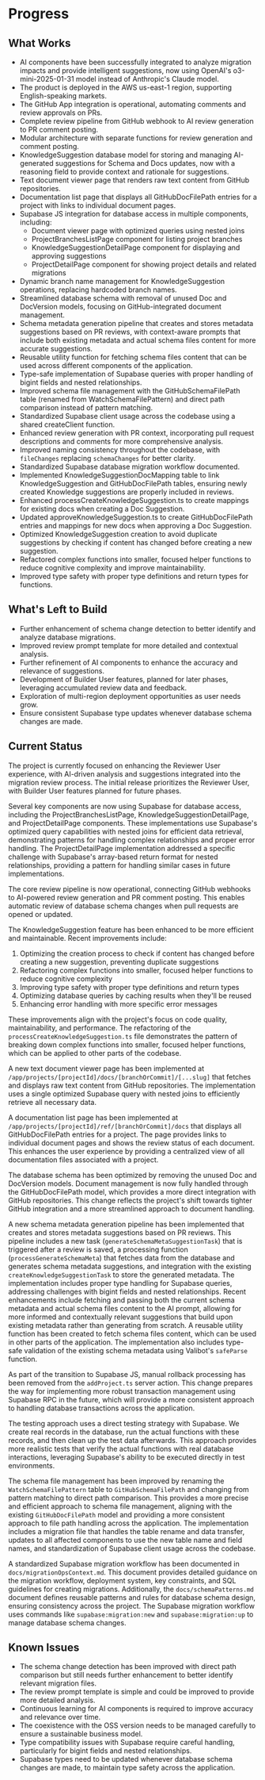 # Progress

## What Works

- AI components have been successfully integrated to analyze migration impacts and provide intelligent suggestions, now using OpenAI's o3-mini-2025-01-31 model instead of Anthropic's Claude model.
- The product is deployed in the AWS us-east-1 region, supporting English-speaking markets.
- The GitHub App integration is operational, automating comments and review approvals on PRs.
- Complete review pipeline from GitHub webhook to AI review generation to PR comment posting.
- Modular architecture with separate functions for review generation and comment posting.
- KnowledgeSuggestion database model for storing and managing AI-generated suggestions for Schema and Docs updates, now with a reasoning field to provide context and rationale for suggestions.
- Text document viewer page that renders raw text content from GitHub repositories.
- Documentation list page that displays all GitHubDocFilePath entries for a project with links to individual document pages.
- Supabase JS integration for database access in multiple components, including:
  - Document viewer page with optimized queries using nested joins
  - ProjectBranchesListPage component for listing project branches
  - KnowledgeSuggestionDetailPage component for displaying and approving suggestions
  - ProjectDetailPage component for showing project details and related migrations
- Dynamic branch name management for KnowledgeSuggestion operations, replacing hardcoded branch names.
- Streamlined database schema with removal of unused Doc and DocVersion models, focusing on GitHub-integrated document management.
- Schema metadata generation pipeline that creates and stores metadata suggestions based on PR reviews, with context-aware prompts that include both existing metadata and actual schema files content for more accurate suggestions.
- Reusable utility function for fetching schema files content that can be used across different components of the application.
- Type-safe implementation of Supabase queries with proper handling of bigint fields and nested relationships.
- Improved schema file management with the GitHubSchemaFilePath table (renamed from WatchSchemaFilePattern) and direct path comparison instead of pattern matching.
- Standardized Supabase client usage across the codebase using a shared createClient function.
- Enhanced review generation with PR context, incorporating pull request descriptions and comments for more comprehensive analysis.
- Improved naming consistency throughout the codebase, with `fileChanges` replacing `schemaChanges` for better clarity.
- Standardized Supabase database migration workflow documented.
- Implemented KnowledgeSuggestionDocMapping table to link KnowledgeSuggestion and GitHubDocFilePath tables, ensuring newly created Knowledge suggestions are properly included in reviews.
- Enhanced processCreateKnowledgeSuggestion.ts to create mappings for existing docs when creating a Doc Suggestion.
- Updated approveKnowledgeSuggestion.ts to create GitHubDocFilePath entries and mappings for new docs when approving a Doc Suggestion.
- Optimized KnowledgeSuggestion creation to avoid duplicate suggestions by checking if content has changed before creating a new suggestion.
- Refactored complex functions into smaller, focused helper functions to reduce cognitive complexity and improve maintainability.
- Improved type safety with proper type definitions and return types for functions.

## What's Left to Build

- Further enhancement of schema change detection to better identify and analyze database migrations.
- Improved review prompt template for more detailed and contextual analysis.
- Further refinement of AI components to enhance the accuracy and relevance of suggestions.
- Development of Builder User features, planned for later phases, leveraging accumulated review data and feedback.
- Exploration of multi-region deployment opportunities as user needs grow.
- Ensure consistent Supabase type updates whenever database schema changes are made.

## Current Status

The project is currently focused on enhancing the Reviewer User experience, with AI-driven analysis and suggestions integrated into the migration review process. The initial release prioritizes the Reviewer User, with Builder User features planned for future phases.

Several key components are now using Supabase for database access, including the ProjectBranchesListPage, KnowledgeSuggestionDetailPage, and ProjectDetailPage components. These implementations use Supabase's optimized query capabilities with nested joins for efficient data retrieval, demonstrating patterns for handling complex relationships and proper error handling. The ProjectDetailPage implementation addressed a specific challenge with Supabase's array-based return format for nested relationships, providing a pattern for handling similar cases in future implementations.

The core review pipeline is now operational, connecting GitHub webhooks to AI-powered review generation and PR comment posting. This enables automatic review of database schema changes when pull requests are opened or updated.

The KnowledgeSuggestion feature has been enhanced to be more efficient and maintainable. Recent improvements include:

1. Optimizing the creation process to check if content has changed before creating a new suggestion, preventing duplicate suggestions
2. Refactoring complex functions into smaller, focused helper functions to reduce cognitive complexity
3. Improving type safety with proper type definitions and return types
4. Optimizing database queries by caching results when they'll be reused
5. Enhancing error handling with more specific error messages

These improvements align with the project's focus on code quality, maintainability, and performance. The refactoring of the `processCreateKnowledgeSuggestion.ts` file demonstrates the pattern of breaking down complex functions into smaller, focused helper functions, which can be applied to other parts of the codebase.

A new text document viewer page has been implemented at `/app/projects/[projectId]/docs/[branchOrCommit]/[...slug]` that fetches and displays raw text content from GitHub repositories. The implementation uses a single optimized Supabase query with nested joins to efficiently retrieve all necessary data.

A documentation list page has been implemented at `/app/projects/[projectId]/ref/[branchOrCommit]/docs` that displays all GitHubDocFilePath entries for a project. The page provides links to individual document pages and shows the review status of each document. This enhances the user experience by providing a centralized view of all documentation files associated with a project.

The database schema has been optimized by removing the unused Doc and DocVersion models. Document management is now fully handled through the GitHubDocFilePath model, which provides a more direct integration with GitHub repositories. This change reflects the project's shift towards tighter GitHub integration and a more streamlined approach to document handling.

A new schema metadata generation pipeline has been implemented that creates and stores metadata suggestions based on PR reviews. This pipeline includes a new task (`generateSchemaMetaSuggestionTask`) that is triggered after a review is saved, a processing function (`processGenerateSchemaMeta`) that fetches data from the database and generates schema metadata suggestions, and integration with the existing `createKnowledgeSuggestionTask` to store the generated metadata. The implementation includes proper type handling for Supabase queries, addressing challenges with bigint fields and nested relationships. Recent enhancements include fetching and passing both the current schema metadata and actual schema files content to the AI prompt, allowing for more informed and contextually relevant suggestions that build upon existing metadata rather than generating from scratch. A reusable utility function has been created to fetch schema files content, which can be used in other parts of the application. The implementation also includes type-safe validation of the existing schema metadata using Valibot's `safeParse` function.

As part of the transition to Supabase JS, manual rollback processing has been removed from the `addProject.ts` server action. This change prepares the way for implementing more robust transaction management using Supabase RPC in the future, which will provide a more consistent approach to handling database transactions across the application.

The testing approach uses a direct testing strategy with Supabase. We create real records in the database, run the actual functions with these records, and then clean up the test data afterwards. This approach provides more realistic tests that verify the actual functions with real database interactions, leveraging Supabase's ability to be executed directly in test environments.

The schema file management has been improved by renaming the `WatchSchemaFilePattern` table to `GitHubSchemaFilePath` and changing from pattern matching to direct path comparison. This provides a more precise and efficient approach to schema file management, aligning with the existing `GitHubDocFilePath` model and providing a more consistent approach to file path handling across the application. The implementation includes a migration file that handles the table rename and data transfer, updates to all affected components to use the new table name and field names, and standardization of Supabase client usage across the codebase.

A standardized Supabase migration workflow has been documented in `docs/migrationOpsContext.md`. This document provides detailed guidance on the migration workflow, deployment system, key constraints, and SQL guidelines for creating migrations. Additionally, the `docs/schemaPatterns.md` document defines reusable patterns and rules for database schema design, ensuring consistency across the project. The Supabase migration workflow uses commands like `supabase:migration:new` and `supabase:migration:up` to manage database schema changes.

## Known Issues

- The schema change detection has been improved with direct path comparison but still needs further enhancement to better identify relevant migration files.
- The review prompt template is simple and could be improved to provide more detailed analysis.
- Continuous learning for AI components is required to improve accuracy and relevance over time.
- The coexistence with the OSS version needs to be managed carefully to ensure a sustainable business model.
- Type compatibility issues with Supabase require careful handling, particularly for bigint fields and nested relationships.
- Supabase types need to be updated whenever database schema changes are made, to maintain type safety across the application.
